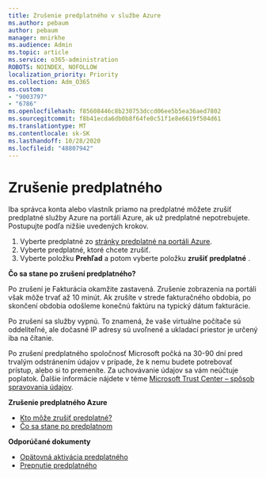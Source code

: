 ```yaml
---
title: Zrušenie predplatného v službe Azure
ms.author: pebaum
author: pebaum
manager: mnirkhe
ms.audience: Admin
ms.topic: article
ms.service: o365-administration
ROBOTS: NOINDEX, NOFOLLOW
localization_priority: Priority
ms.collection: Adm_O365
ms.custom:
- "9003797"
- "6786"
ms.openlocfilehash: f85608446c8b230753dccd06ee5b5ea36aed7802
ms.sourcegitcommit: f8b41ecda6db0b8f64fe0c51f1e8e6619f504d61
ms.translationtype: MT
ms.contentlocale: sk-SK
ms.lasthandoff: 10/28/2020
ms.locfileid: "48807942"
---
```

# <a name="cancel-subscription"></a>Zrušenie predplatného

Iba správca konta alebo vlastník priamo na predplatné môžete zrušiť predplatné služby Azure na portáli Azure, ak už predplatné nepotrebujete. Postupujte podľa nižšie uvedených krokov.

1. Vyberte predplatné zo [stránky predplatné na portáli Azure](https://portal.azure.com/#blade/Microsoft_Azure_Billing/SubscriptionsBlade).
2. Vyberte predplatné, ktoré chcete zrušiť.
3. Vyberte položku **Prehľad** a potom vyberte položku **zrušiť predplatné** .

**Čo sa stane po zrušení predplatného?**

Po zrušení je Fakturácia okamžite zastavená. Zrušenie zobrazenia na portáli však môže trvať až 10 minút. Ak zrušíte v strede fakturačného obdobia, po skončení obdobia odošleme konečnú faktúru na typický dátum fakturácie.

Po zrušení sa služby vypnú. To znamená, že vaše virtuálne počítače sú oddeliteľné, ale dočasné IP adresy sú uvoľnené a ukladací priestor je určený iba na čítanie.

Po zrušení predplatného spoločnosť Microsoft počká na 30-90 dní pred trvalým odstránením údajov v prípade, že k nemu budete potrebovať prístup, alebo si to premeníte. Za uchovávanie údajov sa vám neúčtuje poplatok. Ďalšie informácie nájdete v téme [Microsoft Trust Center – spôsob spravovania údajov](https://go.microsoft.com/fwLink/p/?LinkID=822930&clcid=0x409).

**Zrušenie predplatného Azure**

- [Kto môže zrušiť predplatné?](https://docs.microsoft.com/azure/billing/billing-how-to-cancel-azure-subscription?WT.mc_id=Portal-Microsoft_Azure_Support#who-can-cancel-a-subscription)
- [Čo sa stane po predplatnom](https://docs.microsoft.com/azure/billing/billing-how-to-cancel-azure-subscription?WT.mc_id=Portal-Microsoft_Azure_Support#what-happens-after-i-cancel-my-subscription)

**Odporúčané dokumenty**

- [Opätovná aktivácia predplatného](https://docs.microsoft.com/azure/billing/billing-how-to-cancel-azure-subscription?WT.mc_id=Portal-Microsoft_Azure_Support#reactivate-subscription)
- [Prepnutie predplatného](https://docs.microsoft.com/azure/billing/billing-how-to-switch-azure-offer?WT.mc_id=Portal-Microsoft_Azure_Support)